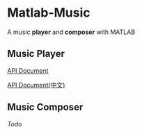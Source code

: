 # Matlab-Music
A music **player** and **composer** with MATLAB

## Music Player

[API Document](https://github.com/QGrain/Matlab-Music/blob/zzy/Music_Player-API.md)

[API Document(中文)](https://github.com/QGrain/Matlab-Music/blob/zzy/Music_Player-API-zh.md)

## Music Composer

*Todo*
